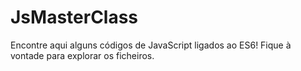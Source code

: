 # JsMasterClass
Encontre aqui alguns códigos de JavaScript ligados ao ES6!
Fique à vontade para explorar os ficheiros.

